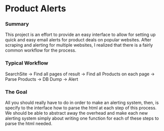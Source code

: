 # Product Alerts

### Summary

This project is an effort to provide an easy interface to allow for setting up quick and easy email alerts for product deals on popular websites.  After scraping and alerting for multiple websites, I realized that there is a fairly common workflow for the process.  

### Typical Workflow

SearchSite -> Find all pages of result -> Find all Products on each page -> Parse Products -> DB Dump -> Alert

### The Goal

All you should really have to do in order to make an alerting system, then, is specify to the interface how to parse the html at each step of this process. We should be able to abstract away the overhead and make each new alerting system simply about writing one function for each of these steps to parse the html needed. 
